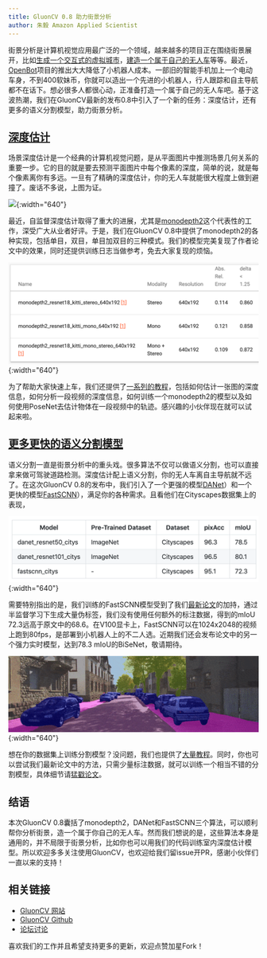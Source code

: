 ```yaml
---
title: GluonCV 0.8 助力街景分析
author: 朱毅 Amazon Applied Scientist
---
```


街景分析是计算机视觉应用最广泛的一个领域，越来越多的项目正在围绕街景展开，比如[生成一个交互式的虚拟城市](https://www.bilibili.com/video/BV1Z4411U74B?from=search&seid=1794810124663525747)，[建造一个属于自己的无人车](https://www.bilibili.com/video/BV1h4411p7NK?from=search&seid=4177889325683937203)等等。最近，[OpenBot](https://github.com/intel-isl/OpenBot/blob/master/README_CN.md)项目的推出大大降低了小机器人成本。一部旧的智能手机加上一个电动车身，不到400软妹币，你就可以造出一个先进的小机器人，行人跟踪和自主导航都不在话下。想必很多人都很心动，正准备打造一个属于自己的无人车吧。基于这波热潮，我们在GluonCV最新的发布0.8中引入了一个新的任务：深度估计，还有更多的语义分割模型，助力街景分析。


## [深度估计](https://gluon-cv.mxnet.io/model_zoo/depth.html)

场景深度估计是一个经典的计算机视觉问题，是从平面图片中推测场景几何关系的重要一步。它的目的就是要去预测平面图片中每个像素的深度，简单的说，就是每个像素离你有多远。一旦有了精确的深度估计，你的无人车就能很大程度上做到避撞了。废话不多说，上图为证。

![](img/gluon-cv-0.8-depth-demo.gif){:width="640"}

最近，自监督深度估计取得了重大的进展，尤其是[monodepth2](https://arxiv.org/abs/1806.01260)这个代表性的工作，深受广大从业者好评。于是，我们在GluonCV 0.8中提供了monodepth2的各种实现，包括单目，双目，单目加双目的三种模式。我们的模型完美复现了作者论文中的效果，同时还提供训练日志当做参考，免去大家复现的烦恼。

![](img/gluon-cv-0.8-depth-number.png){:width="640"}


为了帮助大家快速上车，我们还提供了[一系列的教程](https://gluon-cv.mxnet.io/tutorials/index.html#depth-prediction)，包括如何估计一张图的深度信息，如何分析一段视频的深度信息，如何训练一个monodepth2的模型以及如何使用PoseNet去估计物体在一段视频中的轨迹。感兴趣的小伙伴现在就可以试起来啦。


## [更多更快的语义分割模型](https://gluon-cv.mxnet.io/model_zoo/segmentation.html)

语义分割一直是街景分析中的重头戏。很多算法不仅可以做语义分割，也可以直接拿来做可驾驶道路检测。深度估计配上语义分割，你的无人车离自主导航就不远了。在这次GluonCV 0.8的发布中，我们引入了一个更强的模型[DANet](https://arxiv.org/pdf/1809.02983.pdf)）和一个更快的模型[FastSCNN](https://arxiv.org/abs/1902.04502)），满足你的各种需求。且看他们在Cityscapes数据集上的表现，

![](img/gluon-cv-0.8-segmentation-number.png){:width="640"}

需要特别指出的是，我们训练的FastSCNN模型受到了我们[最新论文](https://arxiv.org/abs/2004.14960)的加持，通过半监督学习下生成大量伪标签，我们没有使用任何额外的标注数据，得到的mIoU 72.3远高于原文中的68.6。在V100显卡上，FastSCNN可以在1024x2048的视频上跑到80fps，是部署到小机器人上的不二人选。近期我们还会发布论文中的另一个强力实时模型，达到78.3 mIoU的BiSeNet，敬请期待。

![](img/gluon-cv-0.8-segmentation-demo.gif){:width="640"}

想在你的数据集上训练分割模型？没问题，我们也提供了[大量教程](https://gluon-cv.mxnet.io/tutorials/index.html#semantic-segmentation)。同时，你也可以尝试我们最新论文中的方法，只需少量标注数据，就可以训练一个相当不错的分割模型，具体细节请[猛戳论文](https://arxiv.org/abs/2004.14960)。


## 结语

本次GluonCV 0.8囊括了monodepth2，DANet和FastSCNN三个算法，可以顺利帮你分析街景，造一个属于你自己的无人车。然而我们想说的是，这些算法本身是通用的，并不局限于街景分析，比如你也可以用我们的代码训练室内深度估计模型。所以欢迎多多关注使用GluonCV，也欢迎给我们留issue开PR，感谢小伙伴们一直以来的支持！


## 相关链接

- [GluonCV 网站](https://gluon-cv.mxnet.io/index.html)
- [GluonCV Github](https://github.com/dmlc/gluon-cv)
- [论坛讨论](https://discuss.gluon.ai/)

喜欢我们的工作并且希望支持更多的更新，欢迎点赞加星Fork！
